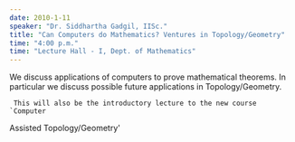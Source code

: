 ```yaml
---
date: 2010-1-11
speaker: "Dr. Siddhartha Gadgil, IISc."
title: "Can Computers do Mathematics? Ventures in Topology/Geometry"
time: "4:00 p.m." 
time: "Lecture Hall - I, Dept. of Mathematics"
---
```

We discuss applications of computers to prove mathematical
theorems. In particular we discuss possible future applications in
Topology/Geometry.

     This will also be the introductory lecture to the new course `Computer
Assisted Topology/Geometry'
